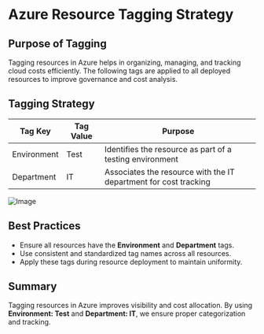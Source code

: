 # Azure Resource Tagging Strategy

## Purpose of Tagging
Tagging resources in Azure helps in organizing, managing, and tracking cloud costs efficiently. 
The following tags are applied to all deployed resources to improve governance and cost analysis.

## Tagging Strategy

| Tag Key       | Tag Value | Purpose |
|--------------|-----------|------------------------------------------------------------|
| Environment  | Test      | Identifies the resource as part of a testing environment |
| Department   | IT        | Associates the resource with the IT department for cost tracking |

![Image](https://github.com/user-attachments/assets/a0d983a2-d473-4986-9c47-96e10d35ec02)

## Best Practices
- Ensure all resources have the **Environment** and **Department** tags.
- Use consistent and standardized tag names across all resources.
- Apply these tags during resource deployment to maintain uniformity.

## Summary
Tagging resources in Azure improves visibility and cost allocation. 
By using **Environment: Test** and **Department: IT**, we ensure proper categorization and tracking.

